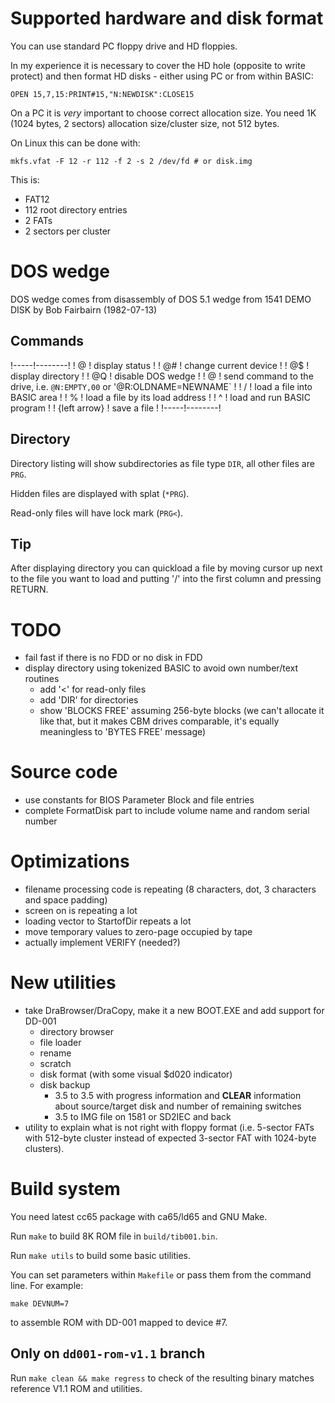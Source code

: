 
# Supported hardware and disk format

You can use standard PC floppy drive and HD floppies.

In my experience it is necessary to cover the HD hole (opposite to write protect) and then format HD disks - either using PC or from within BASIC:

```
OPEN 15,7,15:PRINT#15,"N:NEWDISK":CLOSE15
```

On a PC it is *very* important to choose correct allocation size. You need 1K (1024 bytes, 2 sectors) allocation size/cluster size, not 512 bytes.

On Linux this can be done with:
```
mkfs.vfat -F 12 -r 112 -f 2 -s 2 /dev/fd # or disk.img
```

This is:

- FAT12
- 112 root directory entries
- 2 FATs
- 2 sectors per cluster

# DOS wedge

DOS wedge comes from disassembly of DOS 5.1 wedge from 1541 DEMO DISK by Bob Fairbairn (1982-07-13)

## Commands

!-----!--------!
! @   ! display status !
! @#<number> ! change current device !
! @$  ! display directory !
! @Q  ! disable DOS wedge !
! @<CBM DOS command> ! send command to the drive, i.e. `@N:EMPTY,00` or '@R:OLDNAME=NEWNAME` !
! /<filename> ! load a file into BASIC area !
! %<filename> ! load a file by its load address !
! ^<filename> ! load and run BASIC program !
! {left arrow}<filename> ! save a file !
!-----!--------!

## Directory

Directory listing will show subdirectories as file type `DIR`, all other files are `PRG`.

Hidden files are displayed with splat (`*PRG`).

Read-only files will have lock mark (`PRG<`).

## Tip

After displaying directory you can quickload a file by moving cursor up next to the file you want to load and putting '/' into the first column and pressing RETURN.


# TODO

- fail fast if there is no FDD or no disk in FDD
- display directory using tokenized BASIC to avoid own number/text routines
	- add '<' for read-only files
	- add 'DIR' for directories
	- show 'BLOCKS FREE' assuming 256-byte blocks (we can't allocate it like that, but it makes CBM drives comparable, it's equally meaningless to 'BYTES FREE' message)

# Source code

- use constants for BIOS Parameter Block and file entries
- complete FormatDisk part to include volume name and random serial number

# Optimizations

- filename processing code is repeating (8 characters, dot, 3 characters and space padding)
- screen on is repeating a lot
- loading vector to StartofDir repeats a lot
- move temporary values to zero-page occupied by tape
- actually implement VERIFY (needed?)

# New utilities

- take DraBrowser/DraCopy, make it a new BOOT.EXE and add support for DD-001
	- directory browser
	- file loader
	- rename
	- scratch
	- disk format (with some visual $d020 indicator)
	- disk backup
		- 3.5 to 3.5 with progress information and **CLEAR** information about source/target disk
                  and number of remaining switches
		- 3.5 to IMG file on 1581 or SD2IEC and back
- utility to explain what is not right with floppy format (i.e. 5-sector FATs with 512-byte cluster instead of expected 3-sector FAT with 1024-byte clusters).

# Build system

You need latest cc65 package with ca65/ld65 and GNU Make.

Run `make` to build 8K ROM file in `build/tib001.bin`.

Run `make utils` to build some basic utilities.

You can set parameters within `Makefile` or pass them from the command line. For example:
```
make DEVNUM=7
```
to assemble ROM with DD-001 mapped to device #7.

## Only on `dd001-rom-v1.1` branch

Run `make clean && make regress` to check of the resulting binary matches reference V1.1 ROM and utilities.

